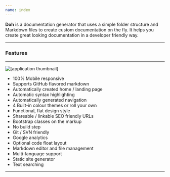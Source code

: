 ```yaml
---
name: index
---
```

<p class="lead">
   <strong>Doh</strong> is a documentation generator that uses a
   simple folder structure and Markdown files to create custom
   documentation on the fly. It helps you create great looking
   documentation in a developer friendly way.
</p>

<hr class="subtle"/>
<h3>Features</h3>
<hr class="subtle"/>

<div class="app-thumbnail pull-right">
   <img alt="[application thumbnail]" src="[% links.images %]app-thumbs.png">
</div>

* 100% Mobile responsive
* Supports GitHub flavored markdown
* Automatically created home / landing page
* Automatic syntax highlighting
* Automatically generated navigation
* 4 Built-in colour themes or roll your own
* Functional, flat design style
* Shareable / linkable SEO friendly URLs
* Bootstrap classes on the markup
* No build step
* Git / SVN friendly
* Google analytics
* Optional code float layout
* Markdown editor and file management
* Multi-language support
* Static site generator
* Text searching

<div class="clear"></div>
<hr class="subtle"/>
